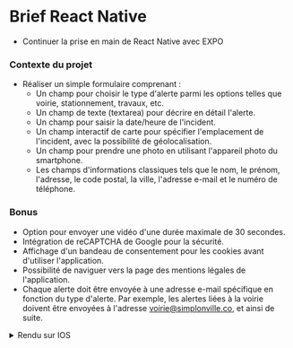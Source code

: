 
# Brief React Native
* Continuer la prise en main de React Native avec EXPO

### Contexte du projet
 * Réaliser un simple formulaire comprenant :
	* Un champ pour choisir le type d'alerte parmi les options telles que voirie, stationnement, travaux, etc.
	* Un champ de texte (textarea) pour décrire en détail l'alerte.
	* Un champ pour saisir la date/heure de l'incident.
	* Un champ interactif de carte pour spécifier l'emplacement de l'incident, avec la possibilité de géolocalisation.
	* Un champ pour prendre une photo en utilisant l'appareil photo du smartphone.
	* Les champs d'informations classiques tels que le nom, le prénom, l'adresse, le code postal, la ville, l'adresse e-mail et le numéro de téléphone.

### Bonus
* Option pour envoyer une vidéo d'une durée maximale de 30 secondes.
* Intégration de reCAPTCHA de Google pour la sécurité.
* Affichage d'un bandeau de consentement pour les cookies avant d'utiliser l'application.
* Possibilité de naviguer vers la page des mentions légales de l'application.
* Chaque alerte doit être envoyée à une adresse e-mail spécifique en fonction du type d'alerte. Par exemple, les alertes liées à la voirie doivent être envoyées à l'adresse voirie@simplonville.co, et ainsi de suite.

<details>
    <summary>Rendu sur IOS</summary>
    <img  width="25%"  src="ios.gif">
</details>